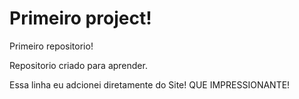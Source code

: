 # Primeiro project!
 Primeiro repositorio!

 Repositorio criado para aprender.

 Essa linha eu adcionei diretamente do Site! QUE IMPRESSIONANTE!
